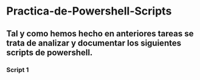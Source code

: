# Practica-de-Powershell-Scripts
## Tal y como hemos hecho en anteriores tareas se trata de analizar y documentar los siguientes scripts de powershell.

### Script 1
